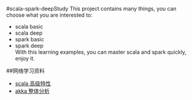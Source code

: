 #scala-spark-deepStudy
This project contains many things, you can choose what you are interested to:</br>
* scala basic </br>
* scala deep</br>
* spark basic</br>
* spark deep</br>
With this learning examples, you can master scala and spark quickly, enjoy it.

##网络学习资料
 * [scala 高级特性](http://udn.yyuap.com/doc/guides-to-scala-book/introduction.html)
 * [akka 整体分析](http://www.csdn.net/article/2014-12-17/2823174)